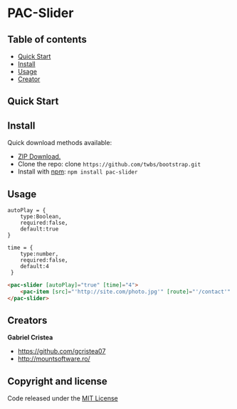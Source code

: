 # PAC-Slider #

## Table of contents
* [Quick Start](#quick-start)
* [Install](##install)
* [Usage](#usage)
* [Creator](#creators)


## Quick Start



## Install

Quick download methods available: 

- [ZIP Download.](https://github.com/gcristea07/pac-slider/archive/master.zip)
- Clone the repo: clone `https://github.com/twbs/bootstrap.git`
- Install with [npm](https://www.npmjs.com/): `npm install pac-slider`

## Usage

    autoPlay = {
        type:Boolean,
        required:false,
        default:true
    }
    
    time = {
        type:number,
        required:false,
        default:4
     }
     
```html
<pac-slider [autoPlay]="true" [time]="4">
    <pac-item [src]="'http://site.com/photo.jpg'" [route]="'/contact'" [link]="'http://com.link'"></pac-item>
</pac-slider>
```


## Creators

**Gabriel Cristea**
- <https://github.com/gcristea07>
- <http://mountsoftware.ro/>

## Copyright and license

Code released under the [MIT License](https://github.com/gcristea07/pac-slider/blob/master/LICENSE)
